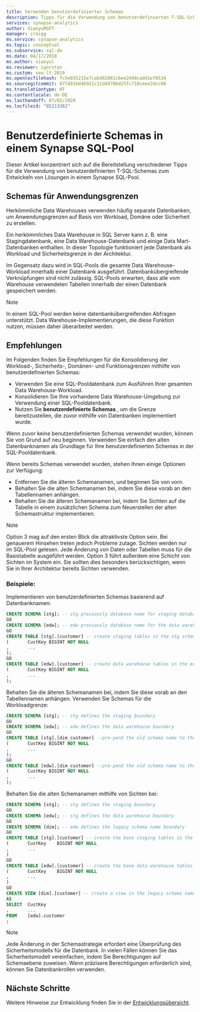 ```yaml
---
title: Verwenden benutzerdefinierter Schemas
description: Tipps für die Verwendung von benutzerdefinierten T-SQL-Schemas zum Entwickeln von Lösungen in einem Synapse SQL-Pool.
services: synapse-analytics
author: XiaoyuMSFT
manager: craigg
ms.service: synapse-analytics
ms.topic: conceptual
ms.subservice: sql-dw
ms.date: 04/17/2018
ms.author: xiaoyul
ms.reviewer: igorstan
ms.custom: seo-lt-2019
ms.openlocfilehash: fc5e035215e7cabd02861c6ee2498cadd1ef0534
ms.sourcegitcommit: 877491bd46921c11dd478bd25fc718ceee2dcc08
ms.translationtype: HT
ms.contentlocale: de-DE
ms.lasthandoff: 07/02/2020
ms.locfileid: "85213362"
---
```

# <a name="user-defined-schemas-in-synapse-sql-pool"></a>Benutzerdefinierte Schemas in einem Synapse SQL-Pool
Dieser Artikel konzentriert sich auf die Bereitstellung verschiedener Tipps für die Verwendung von benutzerdefinierten T-SQL-Schemas zum Entwickeln von Lösungen in einem Synapse SQL-Pool.

## <a name="schemas-for-application-boundaries"></a>Schemas für Anwendungsgrenzen

Herkömmliche Data Warehouses verwenden häufig separate Datenbanken, um Anwendungsgrenzen auf Basis von Workload, Domäne oder Sicherheit zu erstellen. 

Ein herkömmliches Data Warehouse in SQL Server kann z. B. eine Stagingdatenbank, eine Data Warehouse-Datenbank und einige Data Mart-Datenbanken enthalten. In dieser Topologie funktioniert jede Datenbank als Workload und Sicherheitsgrenze in der Architektur.

Im Gegensatz dazu wird in SQL-Pools die gesamte Data Warehouse-Workload innerhalb einer Datenbank ausgeführt. Datenbankübergreifende Verknüpfungen sind nicht zulässig. SQL-Pools erwarten, dass alle vom Warehouse verwendeten Tabellen innerhalb der einen Datenbank gespeichert werden.

> [!NOTE]
> In einem SQL-Pool werden keine datenbankübergreifenden Abfragen unterstützt. Data Warehouse-Implementierungen, die diese Funktion nutzen, müssen daher überarbeitet werden.
> 
> 

## <a name="recommendations"></a>Empfehlungen
Im Folgenden finden Sie Empfehlungen für die Konsolidierung der Workload-, Sicherheits-, Domänen- und Funktionsgrenzen mithilfe von benutzerdefinierten Schemas:

- Verwenden Sie eine SQL-Pooldatenbank zum Ausführen Ihrer gesamten Data Warehouse-Workload.
- Konsolidieren Sie Ihre vorhandene Data Warehouse-Umgebung zur Verwendung einer SQL-Pooldatenbank.
- Nutzen Sie **benutzerdefinierte Schemas** , um die Grenze bereitzustellen, die zuvor mithilfe von Datenbanken implementiert wurde.

Wenn zuvor keine benutzerdefinierten Schemas verwendet wurden, können Sie von Grund auf neu beginnen. Verwenden Sie einfach den alten Datenbanknamen als Grundlage für Ihre benutzerdefinierten Schemas in der SQL-Pooldatenbank.

Wenn bereits Schemas verwendet wurden, stehen Ihnen einige Optionen zur Verfügung:

- Entfernen Sie die älteren Schemanamen, und beginnen Sie von vorn.
- Behalten Sie die alten Schemanamen bei, indem Sie diese vorab an den Tabellennamen anhängen.
- Behalten Sie die älteren Schemanamen bei, indem Sie Sichten auf die Tabelle in einem zusätzlichen Schema zum Neuerstellen der alten Schemastruktur implementieren.

> [!NOTE]
> Option 3 mag auf den ersten Blick die attraktivste Option sein. Bei genauerem Hinsehen treten jedoch Probleme zutage. Sichten werden nur im SQL-Pool gelesen. Jede Änderung von Daten oder Tabellen muss für die Basistabelle ausgeführt werden. Option 3 führt außerdem eine Schicht von Sichten im System ein. Sie sollten dies besonders berücksichtigen, wenn Sie in Ihrer Architektur bereits Sichten verwenden.
> 
> 

### <a name="examples"></a>Beispiele:
Implementieren von benutzerdefinierten Schemas basierend auf Datenbanknamen:

```sql
CREATE SCHEMA [stg]; -- stg previously database name for staging database
GO
CREATE SCHEMA [edw]; -- edw previously database name for the data warehouse
GO
CREATE TABLE [stg].[customer] -- create staging tables in the stg schema
(       CustKey BIGINT NOT NULL
,       ...
);
GO
CREATE TABLE [edw].[customer] -- create data warehouse tables in the edw schema
(       CustKey BIGINT NOT NULL
,       ...
);
```

Behalten Sie die älteren Schemanamen bei, indem Sie diese vorab an den Tabellennamen anhängen. Verwenden Sie Schemas für die Workloadgrenze:

```sql
CREATE SCHEMA [stg]; -- stg defines the staging boundary
GO
CREATE SCHEMA [edw]; -- edw defines the data warehouse boundary
GO
CREATE TABLE [stg].[dim_customer] --pre-pend the old schema name to the table and create in the staging boundary
(       CustKey BIGINT NOT NULL
,       ...
);
GO
CREATE TABLE [edw].[dim_customer] --pre-pend the old schema name to the table and create in the data warehouse boundary
(       CustKey BIGINT NOT NULL
,       ...
);
```

Behalten Sie die alten Schemanamen mithilfe von Sichten bei:

```sql
CREATE SCHEMA [stg]; -- stg defines the staging boundary
GO
CREATE SCHEMA [edw]; -- stg defines the data warehouse boundary
GO
CREATE SCHEMA [dim]; -- edw defines the legacy schema name boundary
GO
CREATE TABLE [stg].[customer] -- create the base staging tables in the staging boundary
(       CustKey    BIGINT NOT NULL
,       ...
)
GO
CREATE TABLE [edw].[customer] -- create the base data warehouse tables in the data warehouse boundary
(       CustKey    BIGINT NOT NULL
,       ...
)
GO
CREATE VIEW [dim].[customer] -- create a view in the legacy schema name boundary for presentation consistency purposes only
AS
SELECT  CustKey
,       ...
FROM    [edw].customer
;
```

> [!NOTE]
> Jede Änderung in der Schemastrategie erfordert eine Überprüfung des Sicherheitsmodells für die Datenbank. In vielen Fällen können Sie das Sicherheitsmodell vereinfachen, indem Sie Berechtigungen auf Schemaebene zuweisen. Wenn präzisere Berechtigungen erforderlich sind, können Sie Datenbankrollen verwenden.
> 
> 

## <a name="next-steps"></a>Nächste Schritte
Weitere Hinweise zur Entwicklung finden Sie in der [Entwicklungsübersicht](sql-data-warehouse-overview-develop.md).


